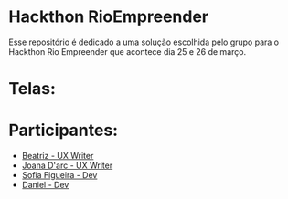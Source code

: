 # Hackthon RioEmpreender
Esse repositório é dedicado a uma solução escolhida pelo grupo para o Hackthon Rio Empreender que acontece dia 25 e 26 de março.   

# Telas:

# Participantes:
 <ul>  
<li> <a href='https://www.linkedin.com/in/beatrizkcs/'> Beatriz - UX Writer</a></li>
<li><a href='https://www.linkedin.com/in/joanapassosmarques/'> Joana D'arc - UX Writer</a></li>
<li><a href='https://www.linkedin.com/in/sofiabfigueira/'>Sofia Figueira - Dev</a></li>
<li><a href='https://www.linkedin.com/in/danielccf/'> Daniel - Dev</a></li>
</ul>
